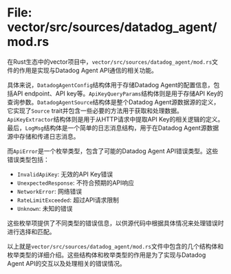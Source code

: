 # File: vector/src/sources/datadog_agent/mod.rs

在Rust生态中的vector项目中，`vector/src/sources/datadog_agent/mod.rs`文件的作用是实现与Datadog Agent API通信的相关功能。

具体来说，`DatadogAgentConfig`结构体用于存储Datadog Agent的配置信息，包括API endpoint、API key等。`ApiKeyQueryParams`结构体则是用于存储API Key的查询参数。`DatadogAgentSource`结构体是整个Datadog Agent源数据源的定义，它实现了`Source` trait并包含一些必要的方法用于获取和处理数据。`ApiKeyExtractor`结构体则是用于从HTTP请求中提取API Key的相关逻辑的定义。最后，`LogMsg`结构体是一个简单的日志消息结构，用于在Datadog Agent源数据源中存储和传递日志消息。

而`ApiError`是一个枚举类型，包含了可能的Datadog Agent API错误类型。这些错误类型包括：
- `InvalidApiKey`: 无效的API Key错误
- `UnexpectedResponse`: 不符合预期的API响应
- `NetworkError`: 网络错误
- `RateLimitExceeded`: 超过API请求限制
- `Unknown`: 未知的错误

这些枚举项提供了不同类型的错误信息，以供源代码中根据具体情况来处理错误时进行选择和匹配。

以上就是`vector/src/sources/datadog_agent/mod.rs`文件中包含的几个结构体和枚举类型的详细介绍。这些结构体和枚举类型的作用是为了实现与Datadog Agent API的交互以及处理相关的错误情况。

